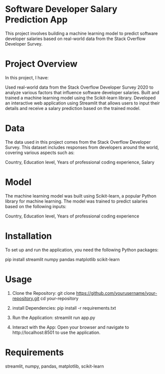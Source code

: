 # Software Developer Salary Prediction App
This project involves building a machine learning model to predict software developer salaries based on real-world data from the Stack Overflow Developer Survey.

# Project Overview
In this project, I have:

Used real-world data from the Stack Overflow Developer Survey 2020 to analyze various factors that influence software developer salaries.
Built and trained a machine learning model using the Scikit-learn library.
Developed an interactive web application using Streamlit that allows users to input their details and receive a salary prediction based on the trained model.

# Data
The data used in this project comes from the Stack Overflow Developer Survey. This dataset includes responses from developers around the world, covering various aspects such as:

Country,
Education level,
Years of professional coding experience,
Salary

# Model
The machine learning model was built using Scikit-learn, a popular Python library for machine learning. The model was trained to predict salaries based on the following inputs:

Country,
Education level,
Years of professional coding experience

# Installation
To set up and run the application, you need the following Python packages:

pip install streamlit numpy pandas matplotlib scikit-learn

# Usage
1. Clone the Repository:
git clone https://github.com/yourusername/your-repository.git cd your-repository

2. install Dependencies:
pip install -r requirements.txt

3. Run the Application:
streamlit run app.py

4. Interact with the App: Open your browser and navigate to http://localhost:8501 to use the application.

# Requirements
streamlit,
numpy,
pandas,
matplotlib,
scikit-learn
